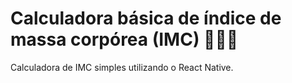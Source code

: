 # Calculadora básica de índice de massa corpórea (IMC) 🏋🏻‍♀️
Calculadora de IMC simples utilizando o React Native.
